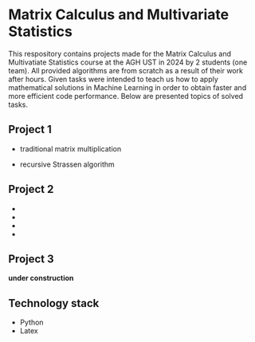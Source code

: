 # Matrix Calculus and Multivariate Statistics
This respository contains projects made for the Matrix Calculus and Multivatiate Statistics course at the AGH UST in 2024 by 2 students (one team).
All provided algorithms are from scratch as a result of their work after hours. Given tasks were intended to teach us how to apply mathematical solutions in Machine Learning in order to obtain faster and more efficient code performance. Below are presented topics of solved tasks.

## Project 1
- traditional matrix multiplication

- recursive Strassen algorithm

## Project 2
- 
-
-
-

## Project 3
**under construction**

## Technology stack
- Python
- Latex
